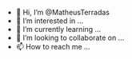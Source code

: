 - 👋 Hi, I’m @MatheusTerradas
- 👀 I’m interested in ...
- 🌱 I’m currently learning ...
- 💞️ I’m looking to collaborate on ...
- 📫 How to reach me ...

<!---
MatheusTerradas/MatheusTerradas is a ✨ special ✨ repository because its `README.md` (this file) appears on your GitHub profile.
You can click the Preview link to take a look at your changes.
--->
